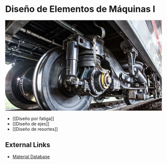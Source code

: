 # Diseño de Elementos de Máquinas I

![](attachments/Pasted%20image%2020230921184341.png)

- [[Diseño por fatiga]]
- [[Diseño de ejes]]
- [[Diseño de resortes]]

## External Links

- [Material Database](https://www.makeitfrom.com/)

